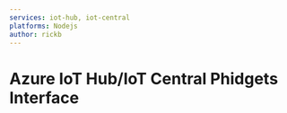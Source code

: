 ```yaml
---
services: iot-hub, iot-central
platforms: Nodejs
author: rickb
---
```


# Azure IoT Hub/IoT Central Phidgets Interface
